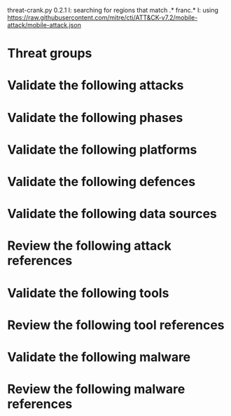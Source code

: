 threat-crank.py 0.2.1
I: searching for regions that match .* franc.*
I: using https://raw.githubusercontent.com/mitre/cti/ATT&CK-v7.2/mobile-attack/mobile-attack.json
# Threat groups


# Validate the following attacks


# Validate the following phases


# Validate the following platforms


# Validate the following defences


# Validate the following data sources


# Review the following attack references


# Validate the following tools


# Review the following tool references


# Validate the following malware


# Review the following malware references


